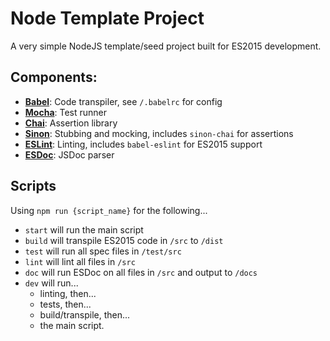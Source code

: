 # Node Template Project

A very simple NodeJS template/seed project built for ES2015 development.

## Components:

* **[Babel](http://babeljs.io/)**: Code transpiler, see `/.babelrc` for config
* **[Mocha](http://mochajs.org/)**: Test runner
* **[Chai](http://chaijs.com/)**: Assertion library
* **[Sinon](http://sinonjs.org/)**: Stubbing and mocking, includes `sinon-chai` for assertions
* **[ESLint](http://eslint.org/)**: Linting, includes `babel-eslint` for ES2015 support
* **[ESDoc](https://esdoc.org/)**: JSDoc parser

## Scripts

Using `npm run {script_name}` for the following...

* `start` will run the main script
* `build` will transpile ES2015 code in `/src` to `/dist`
* `test` will run all spec files in `/test/src`
* `lint` will lint all files in `/src`
* `doc` will run ESDoc on all files in `/src` and output to `/docs`
* `dev` will run...
  * linting, then...
  * tests, then...
  * build/transpile, then...
  * the main script.